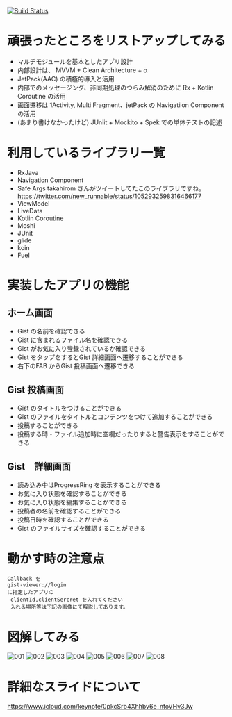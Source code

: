 [![Build Status](https://kuxu.visualstudio.com/GistViewerForAndroid/_apis/build/status/GistViewerForAndroid-Android-CI)](https://kuxu.visualstudio.com/GistViewerForAndroid/_build/latest?definitionId=5)

# 頑張ったところをリストアップしてみる

- マルチモジュールを基本としたアプリ設計
- 内部設計は、 MVVM + Clean Architecture + α
- JetPack(AAC) の積極的導入と活用
- 内部でのメッセージング、非同期処理のつらみ解消のために Rx + Kotlin Coroutine の活用
- 画面遷移は 1Activity, Multi Fragment、jetPack の Navigatiion Component の活用
- (あまり書けなかったけど) JUniit + Mockito + Spek での単体テストの記述

# 利用しているライブラリ一覧

- RxJava
- Navigation Component
- Safe Args
  takahirom さんがツイートしてたこのライブラリですね。
  https://twitter.com/new_runnable/status/1052932598316466177
- ViewModel
- LiveData
- Kotlin Coroutine
- Moshi
- JUnit
- glide
- koin
- Fuel

# 実装したアプリの機能

## ホーム画面
- Gist の名前を確認できる
- Gist に含まれるファイル名を確認できる
- Gist がお気に入り登録されているか確認できる
- Gist をタップをするとGist 詳細画面へ遷移することができる
- 右下のFAB からGist 投稿画面へ遷移できる

## Gist 投稿画面
- Gist のタイトルをつけることができる
- Gist のファイルをタイトルとコンテンツをつけて追加することができる
- 投稿することができる
- 投稿する時・ファイル追加時に空欄だったりすると警告表示をすることができる

## Gist　詳細画面
- 読み込み中はProgressRing を表示することができる
- お気に入り状態を確認することができる
- お気に入り状態を編集することができる
- 投稿者の名前を確認することができる
- 投稿日時を確認することができる
- Gist のファイルサイズを確認することができる

# 動かす時の注意点

```
Callback を
gist-viewer://login
に指定したアプリの
 clientId,clientSercret を入れてください
 入れる場所等は下記の画像にて解説してあります。
 ```

# 図解してみる
![001](https://user-images.githubusercontent.com/16269075/47307326-bddbaa00-d669-11e8-9ec5-831e6f9446cd.png)
![002](https://user-images.githubusercontent.com/16269075/47307327-bddbaa00-d669-11e8-84b0-30e59d044559.png)
![003](https://user-images.githubusercontent.com/16269075/47307328-be744080-d669-11e8-959f-dd4ebd3c19bd.png)
![004](https://user-images.githubusercontent.com/16269075/47307329-be744080-d669-11e8-9c53-5110ee37ee3f.png)
![005](https://user-images.githubusercontent.com/16269075/47307330-be744080-d669-11e8-9242-1e50d6bcfffc.png)
![006](https://user-images.githubusercontent.com/16269075/47307331-be744080-d669-11e8-93c6-c53af3729f72.png)
![007](https://user-images.githubusercontent.com/16269075/47307333-bf0cd700-d669-11e8-96bf-05e951c63215.png)
![008](https://user-images.githubusercontent.com/16269075/47307334-bf0cd700-d669-11e8-8d55-8b876b50d803.png)


# 詳細なスライドについて

https://www.icloud.com/keynote/0pkcSrb4Xhhbv6e_ntoVHv3Jw
